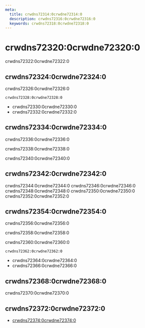 ```yaml
---
meta:
  title: crwdns72314:0crwdne72314:0
  description: crwdns72316:0crwdne72316:0
  keywords: crwdns72318:0crwdne72318:0
---
```


# crwdns72320:0crwdne72320:0
crwdns72322:0crwdne72322:0

<entry-ad />

## crwdns72324:0crwdne72324:0
crwdns72326:0crwdne72326:0

`crwdns72328:0crwdne72328:0`
- crwdns72330:0crwdne72330:0
- crwdns72332:0crwdne72332:0


## crwdns72334:0crwdne72334:0
crwdns72336:0crwdne72336:0

  crwdns72338:0crwdne72338:0

  crwdns72340:0crwdne72340:0

## crwdns72342:0crwdne72342:0
crwdns72344:0crwdne72344:0
<alert type="success">crwdns72346:0crwdne72346:0</alert>
<alert type="info">crwdns72348:0crwdne72348:0</alert>
<alert type="warning">crwdns72350:0crwdne72350:0</alert>
<alert type="error">crwdns72352:0crwdne72352:0</alert>

## crwdns72354:0crwdne72354:0
crwdns72356:0crwdne72356:0

  crwdns72358:0crwdne72358:0

  crwdns72360:0crwdne72360:0

  `crwdns72362:0crwdne72362:0`
  - crwdns72364:0crwdne72364:0
  - crwdns72366:0crwdne72366:0

## crwdns72368:0crwdne72368:0
crwdns72370:0crwdne72370:0

## crwdns72372:0crwdne72372:0
  - [crwdns72374:0crwdne72374:0]()

<backmatter />
